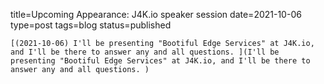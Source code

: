 
title=Upcoming Appearance: J4K.io speaker session 
date=2021-10-06
type=post
tags=blog
status=published
~~~~~~
[(2021-10-06) I'll be presenting "Bootiful Edge Services" at J4K.io, and I'll be there to answer any and all questions. ](I'll be presenting "Bootiful Edge Services" at J4K.io, and I'll be there to answer any and all questions. ) 
            